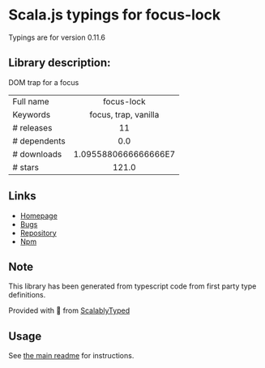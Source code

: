 
# Scala.js typings for focus-lock

Typings are for version 0.11.6

## Library description:
DOM trap for a focus

|                    |                 |
| ------------------ | :-------------: |
| Full name          | focus-lock |
| Keywords           | focus, trap, vanilla |
| # releases         | 11 |
| # dependents       | 0.0 |
| # downloads        | 1.0955880666666666E7 |
| # stars            | 121.0 |

## Links
- [Homepage](https://github.com/theKashey/focus-lock#readme)
- [Bugs](https://github.com/theKashey/focus-lock/issues)
- [Repository](https://github.com/theKashey/focus-lock)
- [Npm](https://www.npmjs.com/package/focus-lock)
    


## Note
This library has been generated from typescript code from first party type definitions.

Provided with :purple_heart: from [ScalablyTyped](https://github.com/oyvindberg/ScalablyTyped)

## Usage
See [the main readme](../../readme.md) for instructions.


